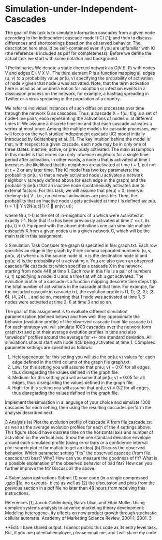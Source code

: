 # Simulation-under-Independent-Cascades

The goal of this task is to simulate information cascades from a given node according to the independent cascade model (IC) [1]; and then to discuss differences and shortcomings based on the observed behavior. The description here should be self-contained  even if you are unfamiliar with IC (the reference is included as pdf for completeness). Before we define the actual task we start with some notation and background.

1 Preliminaries
We denote a static directed network as G(V;E; P) with nodes V and edges E ( V X V . The third element P is a function mapping all edges (u, v) to a probability value pn(u, v) specifying the probability of activation of node v given that node u was activated. Note, that the term activation here is used as an umbrella notion for adoption or infection events in a disscusion process on the network, for example, a hashtag spreading in Twitter or a virus spreading in the population of a country. 

We refer to individual instances of such diffusion processes over time through the network G as cascades. Thus, a cascade X = f(ui; ti)g is a set of node-time pairs, each representing the activations of nodes ui at different times ti. We assume a discrete timeline and that each cascade activates a vertex at most once. Among the multiple models for cascade processes, we will focus on the well-studied independent cascade (IC) model initially introduced by Goldenberg et al. [1]. The key intuition behind the model is that, with respect to a given cascade, each node may be in only one of three states: inactive, active, or previously activated. The main assumption in this model is that nodes can only infuence neighbors for a single time period after activation. In other words, a node u that is activated at time t increases the likelihood that its neighbors are activated at time t + 1, but not at t + 2 or any later time.
The IC model has two key parameters: the probability pn(u, v) that a newly activated node u activates a network neighbor v (already defined above for each edge in the graph) and the probability pe(u) that an inactive node spontaneously activates due to external factors. For this task, we will assume that pe(u) = 0;  (every)u (belongs to) V , i.e., no external activations are possible. Then, the probability that an inactive node u gets activated at time t is defined as:
p(u, t) = 1 􀀀 Y  v2N(u;t􀀀1) (1 􀀀 pn(v; u));

where N(u, t-1) is the set of in-neighbors of u which were activated at exactly t-1. Note that if u has been previously activated at time t' <= t, its p(u, t) = 0.
Equipped with the above definitions one can simulate multiple cascades X from a given nodes u in a given network G, which will be the main task in this assignment.


2 Simulation Task
Consider the graph G specified in file: graph.txt. Each row specifies an edge in the graph by three comma separated numbers: (u, v, pn(u, v)) where u is the source node id, v is the destination node id and pn(u; v) is the probability of u activating v. You are also given an observed cascade file cascade.txt which specifies a cascade X in the network starting from node 448 at time 1. Each
row in this file is a pair of numbers (u, t) specifying a node id u and a time t at which u got activated.
The evolution profile of a cascade is a function mapping descrete time steps t tp the total number of activations in the cascade at that time. For example, for the included cascade in cascade.txt, the evolution profile is (1, 1); (2, 3); (3, 6); (4, 24).... and so on, meaning that 1 node was activated at time 1, 3 nodes were activated at time 2, 6 at time 3 and so on.


The goal of this assignment is to evaluate different simulation parametrization (defined below) and how well they approximate the behavior (evolution profile) of the observed cascade from file cascade.txt. For each strategy you will simulate 1000 cascades over the network form graph.txt and plot their average evolution profiles in time and also \envelope" profiles around the average for
+/- one standard deviation. All simulations should start with node 448 being activated at time 1.
Compared parameter settings are specified as follows:

1. Heterogeneous: for this setting you will use the pn(u; v) values for each edge defined in the third column of the graph file graph.txt.
2. Low: for this setting you will assume that pn(u; v) = 0:01 for all edges, thus disregarding the values defined in the graph file.
3. Medium: for this setting you will assume that pn(u; v) = 0:05 for all edges, thus disregarding the values defined in the graph file.
4. High: for this setting you will assume that pn(u; v) = 0:2 for all edges, thus disregarding the values defined in the graph file.


Implement the simulation in a language of your choice and simulate 1000 cascades for each setting, then using the resulting cascades
perform the analysis described next.

3 Analysis
(a) Plot the evolution profile of cascade X from file cascade.txt as well as the average evolution profiles for each of the 4 settings above. This figure should have discrete time on the horizontal axis and number of activation on the vertical axis. Show the one standard deviation envelope around each simulated profile (using error bars or a confidence interval plot: search plot ci for matlab to get
an idea) 
(b) Discuss the observed behavior. Which parameter setting "fits" the observed cascade (from file cascade.txt) best? Why? How can you measure the goodness of fit? What is a possible explanation of the observed behavior of bad fits?
How can you further improve the fit? Discuss all the above.


4 Submission instructions
Submit (1) your code (in a single compressed .gzip le, no executa-
bles) as well as (2) the discussion and plots from the previous section
in a pdf file  no later than 48 hours from
receiving this instructions. 

References
[1] Jacob Goldenberg, Barak Libai, and Eitan Muller. Using complex systems
analysis to advance marketing theory development: Modeling heterogene-
ity effects on new product growth through stochastic cellular automata.
Academy of Marketing Science Review, 2001:1, 2001.
3
 

**Edit: I have shared output. I cannot public this code as its entry level task. But, if you are potential employer, please email me, and I will share my code
